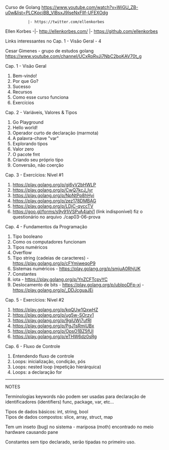 Curso de Golang
https://www.youtube.com/watch?v=WiGU_ZB-u0w&list=PLCKpcjBB_VlBsxJ9IseNxFllf-UFEXOdg

              |- https://twitter.com/ellenkorbes
Ellen Korbes -|- http://ellenkorbes.com/
              |- https://github.com/ellenkorbes

Links interessantes no Cap. 1 - Visão Geral - 4

Cesar Gimenes - grupo de estudos golang
https://www.youtube.com/channel/UCxRoRvJi7NbC2boKAV70t_g

Cap. 1 - Visão Geral
  1. Bem-vindo!
  2. Por que Go?
  3. Sucesso
  4. Recursos
  5. Como esse curso funciona
  6. Exercícios

Cap. 2 - Variáveis, Valores & Tipos 
  1. Go Playground
  2. Hello world!
  3. Operador curto de declaração (marmota)
  4. A palavra-chave "var"
  5. Explorando tipos
  6. Valor zero
  7. O pacote fmt
  8. Criando seu próprio tipo
  9. Conversão, não coerção

Cap. 3 - Exercícios: Nível #1 
  1. https://play.golang.org/p/gi6yV2bHWLP
  2. https://play.golang.org/p/CwQ7kcJ_Iyr
  3. https://play.golang.org/p/NpNtPp8hHyi
  4. https://play.golang.org/p/zez178DMBAG
  5. https://play.golang.org/p/LDjC-qyccTV
  6. https://goo.gl/forms/s9y91iVSPvA4iahj1 (link indisponível)
     fiz o questionário no arquivo ./cap03-06-prova

Cap. 4 - Fundamentos da Programação
  1. Tipo booleano
  2. Como os computadores funcionam
  3. Tipos numéricos
  4. Overflow
  5. Tipo string (cadeias de caracteres)
    - https://play.golang.org/p/cFYmiweqoP9
  6. Sistemas numéricos
    - https://play.golang.org/p/smjuA0RhjUK
  7. Constantes
  8. iota
    - https://play.golang.org/p/YnZCFTcpvYC
  9. Deslocamento de bits
    - https://play.golang.org/p/ublpoDFp-xj
    - https://play.golang.org/p/_DDJcguaJEi

Cap. 5 - Exercícios: Nível #2
  1. https://play.golang.org/p/kqQUw1QxwHZ
  2. https://play.golang.org/p/ug5w-SOrzv1
  3. https://play.golang.org/p/9giUWj7ufRl
  4. https://play.golang.org/p/PgJ1sRmjUBx
  5. https://play.golang.org/p/OpsO1BZ5fUI
  6. https://play.golang.org/p/eTHW6dz0sRg

Cap. 6 - Fluxo de Controle
  1. Entendendo fluxo de controle
  2. Loops: inicialização, condição, pós
  3. Loops: nested loop (repetição hierárquica)
  4. Loops: a declaração for
  
---- 

NOTES

Terminologias keywords não podem ser usadas para declaração 
de identificadores (identifiers) func, package, var, etc...

Tipos de dados básicos: int, string, bool   
Tipos de dados compostos: slice, array, struct, map

Tem um inseto (bug) no sistema - mariposa (moth) encontrado no meio hardware causando pane

Constantes sem tipo declarado, serão tipadas no primeiro uso.
